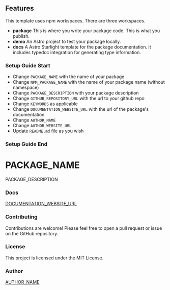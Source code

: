 ## Features

This template uses npm workspaces. There are three workspaces.

- **package** This is where you write your package code. This is what you publish.
- **demo** An Astro project to test your package locally.
- **docs** A Astro Starlight template for the package documentation. It includes typedoc integration for generating type information.

### Setup Guide Start

- Change `PACKAGE_NAME` with the name of your package
- Change `NPM_PACKAGE_NAME` with the name of your package name (without namespace)
- Change `PACKAGE_DESCRIPTION` with your package description
- Change `GITHUB_REPOSITORY_URL` with the url to your github repo
- Change `KEYWORDS` as applicable
- Change `DOCUMENTATION_WEBSITE_URL` with the url of the package's documentation
- Change `AUTHOR_NAME`
- Change `AUTHOR_WEBSITE_URL`
- Update `README.md` file as you wish

### Setup Guide End

# PACKAGE_NAME

PACKAGE_DESCRIPTION

### Docs

[DOCUMENTATION_WEBSITE_URL](DOCUMENTATION_WEBSITE_URL)

### Contributing

Contributions are welcome! Please feel free to open a pull request or issue on the GitHub repository.

### License

This project is licensed under the MIT License.

### Author

[AUTHOR_NAME](AUTHOR_WEBSITE_URL)
